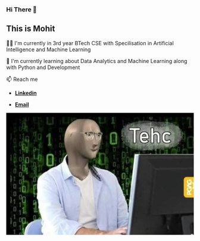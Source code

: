 ### Hi There 👋
## This is Mohit

👩‍💻 I'm currently in 3rd year BTech CSE with Specilisation in Artificial Intelligence and Machine Learning

🧠 I'm currently learning about Data Analytics and Machine Learning along with Python and Development

📫 Reach me

- [**Linkedin**](https://www.linkedin.com/in/mohit-sharma-3b466718b)

- [**Email**](mohits1649@gmail.com/)

![Image](https://raw.githubusercontent.com/Accession79/Accession79/main/githubimg.jpg)

